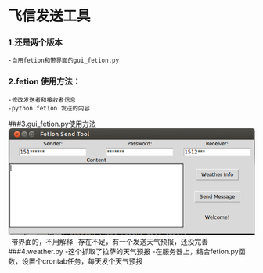 # 飞信发送工具
### 1.还是两个版本
    -自用fetion和带界面的gui_fetion.py
### 2.fetion 使用方法：
    -修改发送者和接收者信息
    -python fetion 发送的内容
###3.gui_fetion.py使用方法
![](https://github.com/fish267/fetion/blob/master/ss.png?raw=true)
    -带界面的，不用解释
    -存在不足，有一个发送天气预报，还没完善
###4.weather.py
    -这个抓取了拉萨的天气预报
    -在服务器上，结合fetion.py函数，设置个crontab任务，每天发个天气预报

